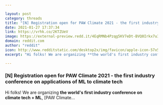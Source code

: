 ```yaml
---

layout: post
category: threads
title: "[N] Registration open for PAW Climate 2021 - the first industry conference on applications of ML to climate tech"
date: 2021-01-27 17:37:34
link: https://vrhk.co/2KTZUeV
image: https://external-preview.redd.it/4EqRMNb4Pzqg5KV7eDt-BVQ0Irkx7uIik0yQa4LOWrA.jpg?width=1200&height=628.272251309&auto=webp&crop=1200:628.272251309,smart&s=ba246e3643fe99dacc3bdc21ac07bf9073a320ee
domain: reddit.com
author: "reddit"
icon: http://www.redditstatic.com/desktop2x/img/favicon/apple-icon-57x57.png
excerpt: "Hi folks! We are organizing **the world's first industry conference on climate tech + ML**, [PAW Climate..."

---
```


### [N] Registration open for PAW Climate 2021 - the first industry conference on applications of ML to climate tech

Hi folks! We are organizing **the world's first industry conference on climate tech + ML**, [PAW Climate...